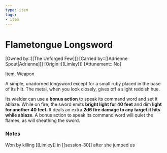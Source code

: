 ```yaml
---
type: item
tags:
- item
---
```


# Flametongue Longsword

[Owned by::[[The Unforged Few]]]
[Carried by::[[Adrienne Spout|Adrienne]]]
[Origin::[[Limley]]]
[Attunement:: No]

Item, Weapon

A simple, unadorned longsword except for a small ruby placed in the base of its hilt. The metal, when you look closely, gives off a slight reddish hue. 

Its wielder can use a **bonus action** to speak its command word and set it ablaze. While on fire, the sword emits **bright light for 40 feet** and dim **light for another 40 feet**. It deals an extra **2d6 fire damage to any target it hits while ablaze**. A bonus action to speak its command word will quiet the flames, as will sheathing the sword.


### Notes
Won by killing [[Limley]] in [[session-30]] after she jumped us 
